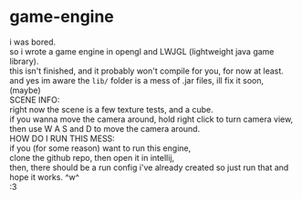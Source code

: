 # game-engine
i was bored. <br>
so i wrote a game engine in opengl and LWJGL (lightweight java game library). <br>
this isn't finished, and it probably won't compile for you, for now at least. <br>
and yes im aware the ``lib/`` folder is a mess of .jar files, ill fix it soon, (maybe) <br>
SCENE INFO: <br>
right now the scene is a few texture tests, and a cube. <br>
if you wanna move the camera around, hold right click to turn camera view, <br>
then use W A S and D to move the camera around. <br>
HOW DO I RUN THIS MESS: <br>
if you (for some reason) want to run this engine, <br>
clone the github repo, then open it in intellij, <br>
then, there should be a run config i've already created so just run that and hope it works. ^w^ <br>
:3 <br>
